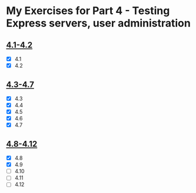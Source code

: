 # My Exercises for Part 4 - Testing Express servers, user administration

## [4.1-4.2](https://fullstackopen.com/en/part4/structure_of_backend_application_introduction_to_testing#exercises-4-1-4-2)
- [x] 4.1
- [x] 4.2

## [4.3-4.7](https://fullstackopen.com/en/part4/structure_of_backend_application_introduction_to_testing#exercises-4-3-4-7)
- [x] 4.3
- [x] 4.4
- [x] 4.5
- [x] 4.6
- [x] 4.7

## [4.8-4.12](https://fullstackopen.com/en/part4/testing_the_backend#exercises-4-8-4-12)
- [x] 4.8
- [x] 4.9
- [ ] 4.10
- [ ] 4.11
- [ ] 4.12
